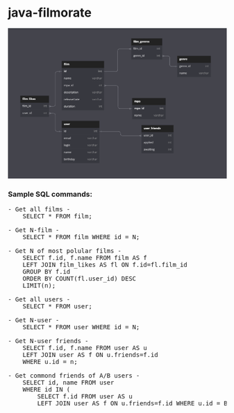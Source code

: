# java-filmorate

![alt text](ER-Diagram-new.png)

### Sample SQL commands:
<pre>
- Get all films -  
    SELECT * FROM film;
    
- Get N-film -  
    SELECT * FROM film WHERE id = N;
    
- Get N of most polular films -  
    SELECT f.id, f.name FROM film AS f  
    LEFT JOIN film_likes AS fl ON f.id=fl.film_id  
    GROUP BY f.id  
    ORDER BY COUNT(fl.user_id) DESC  
    LIMIT(n);
    
- Get all users -  
    SELECT * FROM user;
    
- Get N-user -  
    SELECT * FROM user WHERE id = N;
    
- Get N-user friends -  
    SELECT f.id, f.name FROM user AS u
    LEFT JOIN user AS f ON u.friends=f.id
    WHERE u.id = n;
    
- Get commond friends of A/B users - 
    SELECT id, name FROM user 
    WHERE id IN (
        SELECT f.id FROM user AS u 
        LEFT JOIN user AS f ON u.friends=f.id WHERE u.id = B);
</pre>
